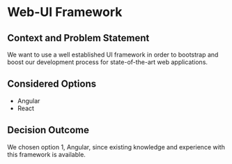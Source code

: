 # Web-UI Framework

## Context and Problem Statement

We want to use a well established UI framework in order to bootstrap and boost our development process for state-of-the-art web applications.

## Considered Options

* Angular
* React

## Decision Outcome

We chosen option 1, Angular, since existing knowledge and experience with this framework is available.
